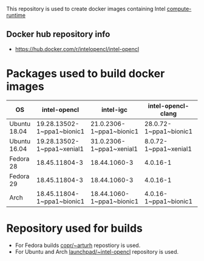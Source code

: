 This repository is used to create docker images containing Intel [compute-runtime](https://github.com/intel/compute-runtime)

## Docker hub repository info

* https://hub.docker.com/r/intelopencl/intel-opencl

# Packages used to build docker images

OS | intel-opencl | intel-igc | intel-opencl-clang | gmmlib
-- | ------------ | ----------| ------------------ | ------ |
Ubuntu 18.04 | 19.28.13502-1\~ppa1\~bionic1 | 21.0.2306-1\~ppa1\~bionic1 | 28.0.72-1\~ppa1\~bionic1  | 19.2.3-1\~ppa1\~bionic1 |
Ubuntu 16.04 | 19.28.13502-1\~ppa1\~xenial1 | 31.0.2306-1\~ppa1\~xenial1 |  8.0.72-1\~ppa1\~xenial1  | 19.2.3-1\~ppa1\~xenial1 |
Fedora 28 | 18.45.11804-3 | 18.44.1060-3 | 4.0.16-1 | 18.4.348-3 |
Fedora 29 | 18.45.11804-3 | 18.44.1060-3 | 4.0.16-1 | 18.4.348-3 |
Arch | 18.45.11804-1\~ppa1\~bionic1 | 18.44.1060-1\~ppa1\~bionic1 | 4.0.16-1\~ppa1\~bionic1 | 18.4.348-1\~ppa1\~bionic1 |

# Repository used for builds

* For Fedora builds [copr/\~arturh](https://copr.fedorainfracloud.org/coprs/arturh/intel-opencl) repostiory is used.
* For Ubuntu and Arch [launchpad/\~intel-opencl](https://launchpad.net/~intel-opencl/+archive/ubuntu/intel-opencl) repository is used.

